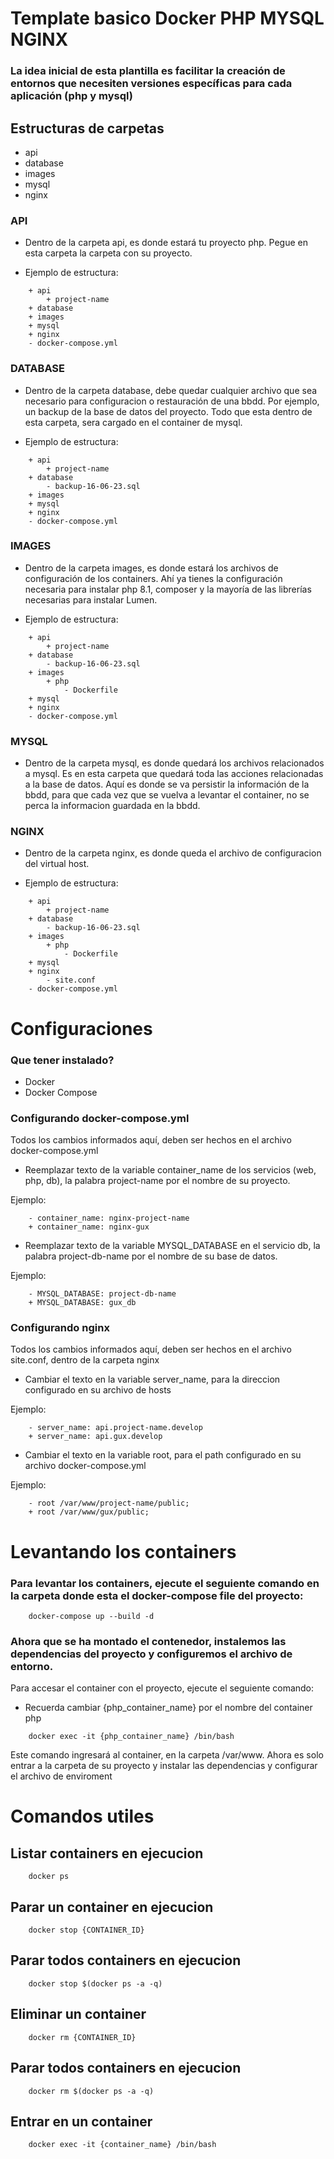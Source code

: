 # Template basico Docker PHP MYSQL NGINX

### La idea inicial de esta plantilla es facilitar la creación de entornos que necesiten versiones específicas para cada aplicación (php y mysql)

## Estructuras de carpetas

+ api
+ database
+ images
+ mysql
+ nginx

### API

+ Dentro de la carpeta api, es donde estará tu proyecto php. Pegue en esta carpeta la carpeta con su proyecto.

+ Ejemplo de estructura:

```
    + api
        + project-name
    + database
    + images
    + mysql
    + nginx
    - docker-compose.yml
```

### DATABASE

+ Dentro de la carpeta database, debe quedar cualquier archivo que sea necesario para configuracion o restauración de una bbdd. Por ejemplo, un backup de la base de datos del proyecto. Todo que esta dentro de esta carpeta, sera cargado en el container de mysql.

+ Ejemplo de estructura:

```
    + api
        + project-name
    + database
        - backup-16-06-23.sql
    + images
    + mysql
    + nginx
    - docker-compose.yml
```

### IMAGES

+ Dentro de la carpeta images, es donde estará los archivos de configuración de los containers. Ahí ya tienes la configuración necesaria para instalar php 8.1, composer y la mayoría de las librerías necesarias para instalar Lumen.

+ Ejemplo de estructura:

```
    + api
        + project-name
    + database
        - backup-16-06-23.sql
    + images
        + php
            - Dockerfile
    + mysql
    + nginx
    - docker-compose.yml
```

### MYSQL

+ Dentro de la carpeta mysql, es donde quedará los archivos relacionados a mysql. Es en esta carpeta que quedará toda las acciones relacionadas a la base de datos. Aquí es donde se va persistir la información de la bbdd, para que cada vez que se vuelva a levantar el container, no se perca la informacion guardada en la bbdd.

### NGINX

+ Dentro de la carpeta nginx, es donde queda el archivo de configuracion del virtual host.

+ Ejemplo de estructura:

```
    + api
        + project-name
    + database
        - backup-16-06-23.sql
    + images
        + php
            - Dockerfile
    + mysql
    + nginx
        - site.conf
    - docker-compose.yml
```

# Configuraciones

### Que tener instalado?

+ Docker
+ Docker Compose

### Configurando docker-compose.yml

Todos los cambios informados aquí, deben ser hechos en el archivo docker-compose.yml

+ Reemplazar texto de la variable container_name de los servicios (web, php, db), la palabra project-name por el nombre de su proyecto.

Ejemplo: 

```
    - container_name: nginx-project-name
    + container_name: nginx-gux
```

+ Reemplazar texto de la variable MYSQL_DATABASE en el servicio db, la palabra project-db-name por el nombre de su base de datos.

Ejemplo: 

```
    - MYSQL_DATABASE: project-db-name
    + MYSQL_DATABASE: gux_db
```

### Configurando nginx

Todos los cambios informados aquí, deben ser hechos en el archivo site.conf, dentro de la carpeta nginx

+ Cambiar el texto en la variable server_name, para la direccion configurado en su archivo de hosts

Ejemplo: 

```
    - server_name: api.project-name.develop
    + server_name: api.gux.develop
```

+ Cambiar el texto en la variable root, para el path configurado en su archivo docker-compose.yml

Ejemplo: 

```
    - root /var/www/project-name/public;
    + root /var/www/gux/public;
```

# Levantando los containers

### Para levantar los containers, ejecute el seguiente comando en la carpeta donde esta el docker-compose file del proyecto:

```
    docker-compose up --build -d
```

### Ahora que se ha montado el contenedor, instalemos las dependencias del proyecto y configuremos el archivo de entorno.

Para accesar el container con el proyecto, ejecute el seguiente comando:

+ Recuerda cambiar {php_container_name} por el nombre del container php

```
    docker exec -it {php_container_name} /bin/bash
```

Este comando ingresará al container, en la carpeta /var/www. Ahora es solo entrar a la carpeta de su proyecto y instalar las dependencias y configurar el archivo de enviroment

# Comandos utiles

## Listar containers en ejecucion

```
    docker ps
```

## Parar un container en ejecucion

```
    docker stop {CONTAINER_ID}
```

## Parar todos containers en ejecucion

```
    docker stop $(docker ps -a -q)
```

## Eliminar un container

```
    docker rm {CONTAINER_ID}
```

## Parar todos containers en ejecucion

```
    docker rm $(docker ps -a -q)
```

## Entrar en un container

```
    docker exec -it {container_name} /bin/bash
```
